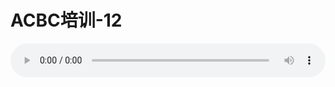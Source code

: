# ACBC培训-12

<audio style="width: 100%;" preload="false" controls controlslist="nodownload"><source src="//cdn.simai.ml/audio/mp3/old/12148.mp3" type="audio/mpeg">Your browser does not support the audio element.</audio>



